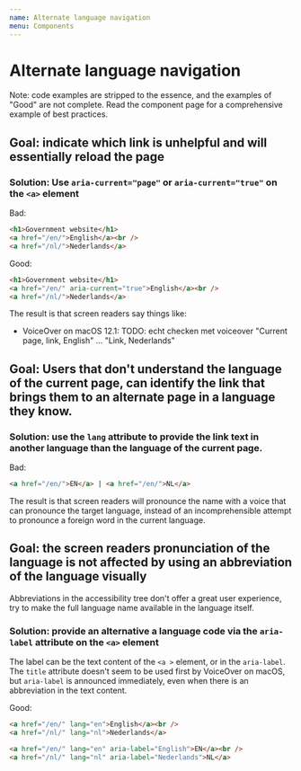 ```yaml
---
name: Alternate language navigation
menu: Components
---
```


<!-- @license CC0-1.0 -->

# Alternate language navigation

Note: code examples are stripped to the essence, and the examples of "Good" are not complete. Read the component page for a comprehensive example of best practices.

## Goal: indicate which link is unhelpful and will essentially reload the page

### Solution: Use `aria-current="page"` or `aria-current="true"` on the `<a>` element

<!-- id: 88c3cc90-5447-4b56-ade6-75e5a5cf013a -->

Bad:

```html
<h1>Government website</h1>
<a href="/en/">English</a><br />
<a href="/nl/">Nederlands</a>
```

Good:

```html
<h1>Government website</h1>
<a href="/en/" aria-current="true">English</a><br />
<a href="/nl/">Nederlands</a>
```

The result is that screen readers say things like:

- VoiceOver on macOS 12.1: TODO: echt checken met voiceover "Current page, link, English" ... "Link, Nederlands"

## Goal: Users that don't understand the language of the current page, can identify the link that brings them to an alternate page in a language they know.

### Solution: use the `lang` attribute to provide the link text in another language than the language of the current page.

<!-- id: 68afb3b8-1b38-44b1-8cfe-54e3723f8372 -->

Bad:

```html
<a href="/en/">EN</a> | <a href="/en/">NL</a>
```

The result is that screen readers will pronounce the name with a voice that can pronounce the target language, instead of an incomprehensible attempt to pronounce a foreign word in the current language.

## Goal: the screen readers pronunciation of the language is not affected by using an abbreviation of the language visually

Abbreviations in the accessibility tree don't offer a great user experience, try to make the full language name available in the language itself.

### Solution: provide an alternative a language code via the `aria-label` attribute on the `<a>` element

<!-- id: bbb0b884-4697-43bd-bf86-0c42bf6d417f -->

The label can be the text content of the `<a >` element, or in the `aria-label`. The `title` attribute doesn't seem to be
used first by VoiceOver on macOS, but `aria-label` is announced immediately,
even when there is an abbreviation in the text content.

Good:

```html
<a href="/en/" lang="en">English</a><br />
<a href="/nl/" lang="nl">Nederlands</a>
```

```html
<a href="/en/" lang="en" aria-label="English">EN</a><br />
<a href="/nl/" lang="nl" aria-label="Nederlands">NL</a>
```
